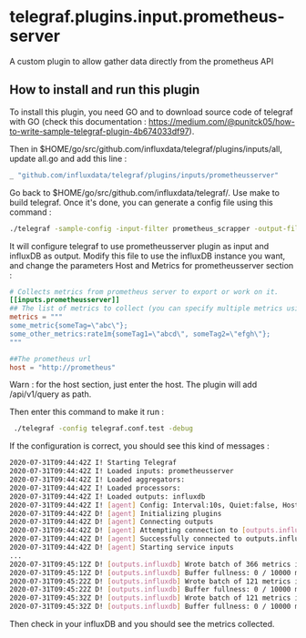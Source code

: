 # telegraf.plugins.input.prometheus-server
A custom plugin to allow gather data directly from the prometheus API

## How to install and run this plugin
To install this plugin, you need GO and to download source code of telegraf with GO (check this documentation : https://medium.com/@punitck05/how-to-write-sample-telegraf-plugin-4b674033df97).

Then in $HOME/go/src/github.com/influxdata/telegraf/plugins/inputs/all, update all.go and add this line :

```go
_ "github.com/influxdata/telegraf/plugins/inputs/prometheusserver"
```

Go back to $HOME/go/src/github.com/influxdata/telegraf/. Use make to build telegraf. Once it's done, you can generate a config file using this command : 

```bash
./telegraf -sample-config -input-filter prometheus_scrapper -output-filter influxdb -debug >> telegraf.conf.test
```

It will configure telegraf to use prometheusserver plugin as input and influxDB as output.
Modify this file to use the influxDB instance you want, and change the parameters Host and Metrics for prometheusserver section : 

```toml
# Collects metrics from prometheus server to export or work on it.
[[inputs.prometheusserver]]
## The list of metrics to collect (you can specify multiple metrics using semicolons)
metrics = """
some_metric{someTag=\"abc\"};
some_other_metrics:rate1m{someTag1=\"abcd\", someTag2=\"efgh\"};
"""

##The prometheus url
host = "http://prometheus"
```

Warn : for the host section, just enter the host. The plugin will add /api/v1/query as path.

Then enter this command to make it run : 
```bash
 ./telegraf -config telegraf.conf.test -debug
```

If the configuration is correct, you should see this kind of messages : 
```bash
2020-07-31T09:44:42Z I! Starting Telegraf
2020-07-31T09:44:42Z I! Loaded inputs: prometheusserver
2020-07-31T09:44:42Z I! Loaded aggregators:
2020-07-31T09:44:42Z I! Loaded processors:
2020-07-31T09:44:42Z I! Loaded outputs: influxdb
2020-07-31T09:44:42Z I! [agent] Config: Interval:10s, Quiet:false, Hostname:"EMILIEN", Flush Interval:10s
2020-07-31T09:44:42Z D! [agent] Initializing plugins
2020-07-31T09:44:42Z D! [agent] Connecting outputs
2020-07-31T09:44:42Z D! [agent] Attempting connection to [outputs.influxdb]
2020-07-31T09:44:42Z D! [agent] Successfully connected to outputs.influxdb
2020-07-31T09:44:42Z D! [agent] Starting service inputs
...
2020-07-31T09:45:12Z D! [outputs.influxdb] Wrote batch of 366 metrics in 37.3236ms
2020-07-31T09:45:12Z D! [outputs.influxdb] Buffer fullness: 0 / 10000 metrics
2020-07-31T09:45:22Z D! [outputs.influxdb] Wrote batch of 121 metrics in 13.4782ms
2020-07-31T09:45:22Z D! [outputs.influxdb] Buffer fullness: 0 / 10000 metrics
2020-07-31T09:45:32Z D! [outputs.influxdb] Wrote batch of 121 metrics in 9.4097ms
2020-07-31T09:45:32Z D! [outputs.influxdb] Buffer fullness: 0 / 10000 metrics
```

Then check in your influxDB and you should see the metrics collected.
